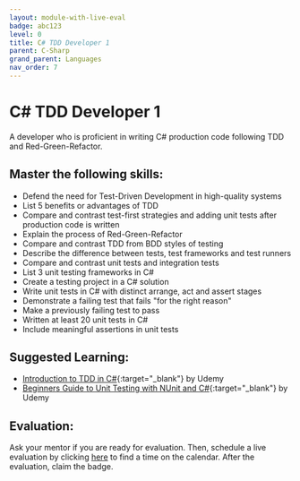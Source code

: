 ```yaml
---
layout: module-with-live-eval
badge: abc123
level: 0
title: C# TDD Developer 1
parent: C-Sharp
grand_parent: Languages
nav_order: 7
---
```

# C# TDD Developer 1

A developer who is proficient in writing C# production code following TDD and Red-Green-Refactor.

## Master the following skills:

- Defend the need for Test-Driven Development in high-quality systems
- List 5 benefits or advantages of TDD
- Compare and contrast test-first strategies and adding unit tests after production code is written
- Explain the process of Red-Green-Refactor
- Compare and contrast TDD from BDD styles of testing
- Describe the difference between tests, test frameworks and test runners
- Compare and contrast unit tests and integration tests
- List 3 unit testing frameworks in C#
- Create a testing project in a C# solution
- Write unit tests in C# with distinct arrange, act and assert stages
- Demonstrate a failing test that fails "for the right reason"
- Make a previously failing test to pass
- Written at least 20 unit tests in C#
- Include meaningful assertions in unit tests

## Suggested Learning:

- [Introduction to TDD in C#](https://www.udemy.com/course/intro-tdd/){:target="\_blank"} by Udemy
- [Beginners Guide to Unit Testing with NUnit and C#](https://www.udemy.com/course/unit-testing-intro/){:target="\_blank"} by Udemy

## Evaluation:

Ask your mentor if you are ready for evaluation. Then, schedule a live evaluation by clicking [here](https://api.logro.io/widget/appointment/codex-evals/full-stack) to find a time on the calendar. After the evaluation, claim the badge.
